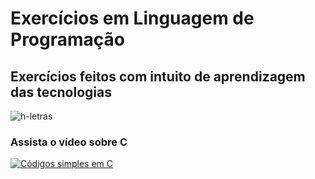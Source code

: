 # Exercícios em Linguagem de Programação
## Exercícios feitos com intuito de aprendizagem das tecnologias 

![h-letras](https://github.com/gabrielf7/codigos-em-C-uteis/blob/master/h-letras.gif)

### Assista o vídeo sobre C
[![Códigos simples em C](https://yt-embed.herokuapp.com/embed?v=COgylca8qYw)](https://youtu.be/COgylca8qYw)
